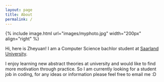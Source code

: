 ```yaml
---
layout: page
title: About
permalink: /
---
```

{% include image.html url="images/myphoto.jpg" width="200px" align="right" %}

Hi, here is Zheyuan! I am a Computer Science bachlor student at [Saarland University].

I enjoy learning new abstract theories at university and would like to find more motivation through practice. So I am currently looking for a student job in coding, for any ideas or information please feel free to email me :D

[Saarland University]: https://saarland-informatics-campus.de/
